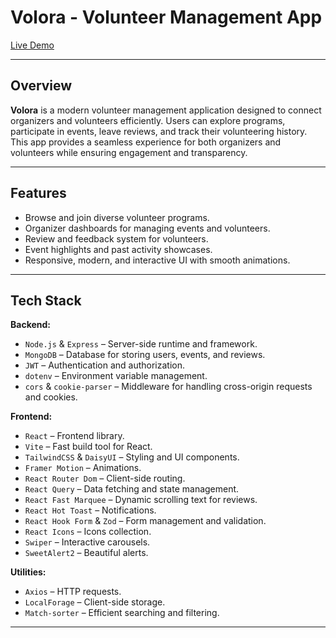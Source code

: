 # Volora - Volunteer Management App

[Live Demo](https://volora-92f4d.web.app)

---

## Overview

**Volora** is a modern volunteer management application designed to connect organizers and volunteers efficiently. Users can explore programs, participate in events, leave reviews, and track their volunteering history. This app provides a seamless experience for both organizers and volunteers while ensuring engagement and transparency.

---

## Features

- Browse and join diverse volunteer programs.
- Organizer dashboards for managing events and volunteers.
- Review and feedback system for volunteers.
- Event highlights and past activity showcases.
- Responsive, modern, and interactive UI with smooth animations.

---

## Tech Stack

**Backend:**

- `Node.js` & `Express` – Server-side runtime and framework.
- `MongoDB` – Database for storing users, events, and reviews.
- `JWT` – Authentication and authorization.
- `dotenv` – Environment variable management.
- `cors` & `cookie-parser` – Middleware for handling cross-origin requests and cookies.

**Frontend:**

- `React` – Frontend library.
- `Vite` – Fast build tool for React.
- `TailwindCSS` & `DaisyUI` – Styling and UI components.
- `Framer Motion` – Animations.
- `React Router Dom` – Client-side routing.
- `React Query` – Data fetching and state management.
- `React Fast Marquee` – Dynamic scrolling text for reviews.
- `React Hot Toast` – Notifications.
- `React Hook Form` & `Zod` – Form management and validation.
- `React Icons` – Icons collection.
- `Swiper` – Interactive carousels.
- `SweetAlert2` – Beautiful alerts.

**Utilities:**

- `Axios` – HTTP requests.
- `LocalForage` – Client-side storage.
- `Match-sorter` – Efficient searching and filtering.

---